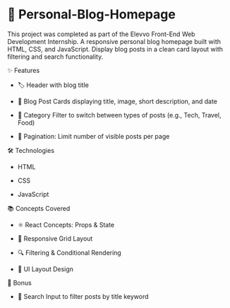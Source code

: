 # 📝 Personal-Blog-Homepage
This project was completed as part of the Elevvo Front-End Web Development Internship.
A responsive personal blog homepage built with HTML, CSS, and JavaScript. Display blog posts in a clean card layout with filtering and search functionality.

✨ Features

- 🏷️ Header with blog title

- 📰 Blog Post Cards displaying title, image, short description, and date

- 🔄 Category Filter to switch between types of posts (e.g., Tech, Travel, Food)

- 📄 Pagination: Limit number of visible posts per page

🛠️ Technologies

- HTML

- CSS

- JavaScript

📚 Concepts Covered

- ⚛️ React Concepts: Props & State

- 📐 Responsive Grid Layout

- 🔍 Filtering & Conditional Rendering

- 🎨 UI Layout Design

🎁 Bonus

- 🔎 Search Input to filter posts by title keyword

